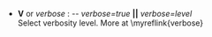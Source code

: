 - **V** or *verbose* : -- *verbose=true* **||** *verbose=level*\
   Select verbosity level. More at \myreflink{verbose}